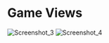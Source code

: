 # Game Views
![Screenshot_3](https://github.com/ErayYuksell/BigHeadRunners/assets/108815807/c1e1c58e-4575-431f-875e-ab8257530682)
![Screenshot_4](https://github.com/ErayYuksell/BigHeadRunners/assets/108815807/21df582a-e2df-4e57-b0ca-ea54830128bc)
